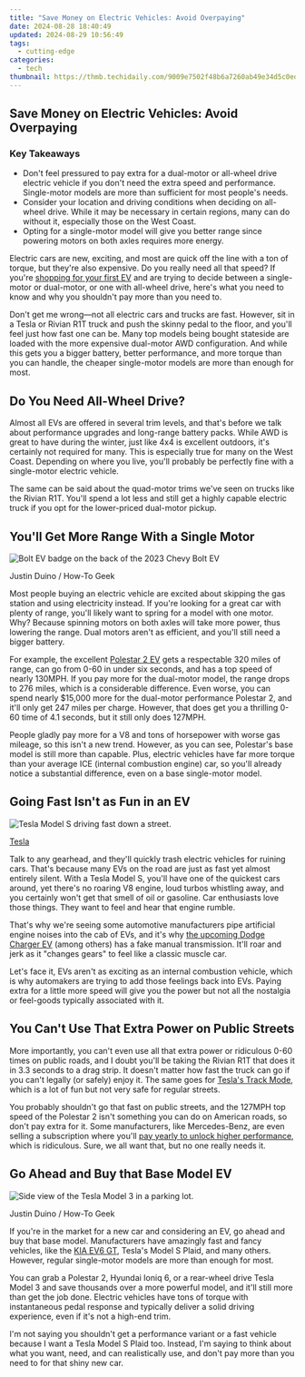 ```yaml
---
title: "Save Money on Electric Vehicles: Avoid Overpaying"
date: 2024-08-28 18:40:49
updated: 2024-08-29 10:56:49
tags:
  - cutting-edge
categories:
  - tech
thumbnail: https://thmb.techidaily.com/9009e7502f48b6a7260ab49e34d5c0ede3d2f18aac9b63fbba531138fcdb2ca3.jpg
---
```


## Save Money on Electric Vehicles: Avoid Overpaying

### Key Takeaways

* Don't feel pressured to pay extra for a dual-motor or all-wheel drive electric vehicle if you don't need the extra speed and performance. Single-motor models are more than sufficient for most people's needs.
* Consider your location and driving conditions when deciding on all-wheel drive. While it may be necessary in certain regions, many can do without it, especially those on the West Coast.
* Opting for a single-motor model will give you better range since powering motors on both axles requires more energy.

 Electric cars are new, exciting, and most are quick off the line with a ton of torque, but they're also expensive. Do you really need all that speed? If you're [shopping for your first EV](https://activate-lock.techidaily.com/a-comprehensive-guide-to-icloud-unlock-from-apple-iphone-11-pro-online-by-drfone-ios/) and are trying to decide between a single-motor or dual-motor, or one with all-wheel drive, here's what you need to know and why you shouldn't pay more than you need to.

 Don't get me wrong—not all electric cars and trucks are fast. However, sit in a Tesla or Rivian R1T truck and push the skinny pedal to the floor, and you'll feel just how fast one can be. Many top models being bought stateside are loaded with the more expensive dual-motor AWD configuration. And while this gets you a bigger battery, better performance, and more torque than you can handle, the cheaper single-motor models are more than enough for most.

##  Do You Need All-Wheel Drive?

 Almost all EVs are offered in several trim levels, and that's before we talk about performance upgrades and long-range battery packs. While AWD is great to have during the winter, just like 4x4 is excellent outdoors, it's certainly not required for many. This is especially true for many on the West Coast. Depending on where you live, you'll probably be perfectly fine with a single-motor electric vehicle.

 The same can be said about the quad-motor trims we've seen on trucks like the Rivian R1T. You'll spend a lot less and still get a highly capable electric truck if you opt for the lower-priced dual-motor pickup.

##  You'll Get More Range With a Single Motor

![Bolt EV badge on the back of the 2023 Chevy Bolt EV](https://static1.howtogeekimages.com/wordpress/wp-content/uploads/2023/08/52765474812_bffd08f202_o.jpg) 

Justin Duino / How-To Geek

 Most people buying an electric vehicle are excited about skipping the gas station and using electricity instead. If you're looking for a great car with plenty of range, you'll likely want to spring for a model with one motor. Why? Because spinning motors on both axles will take more power, thus lowering the range. Dual motors aren't as efficient, and you'll still need a bigger battery.

 For example, the excellent [Polestar 2 EV](https://www.polestar.com/us/polestar-2/specifications/) gets a respectable 320 miles of range, can go from 0-60 in under six seconds, and has a top speed of nearly 130MPH. If you pay more for the dual-motor model, the range drops to 276 miles, which is a considerable difference. Even worse, you can spend nearly $15,000 more for the dual-motor performance Polestar 2, and it'll only get 247 miles per charge. However, that does get you a thrilling 0-60 time of 4.1 seconds, but it still only does 127MPH.

 People gladly pay more for a V8 and tons of horsepower with worse gas mileage, so this isn't a new trend. However, as you can see, Polestar's base model is still more than capable. Plus, electric vehicles have far more torque than your average ICE (internal combustion engine) car, so you'll already notice a substantial difference, even on a base single-motor model.

##  Going Fast Isn't as Fun in an EV

![Tesla Model S driving fast down a street.](https://static1.howtogeekimages.com/wordpress/wp-content/uploads/2023/08/tesla-model-s-fast.jpg) 

[Tesla](https://www.tesla.com/models)

 Talk to any gearhead, and they'll quickly trash electric vehicles for ruining cars. That's because many EVs on the road are just as fast yet almost entirely silent. With a Tesla Model S, you'll have one of the quickest cars around, yet there's no roaring V8 engine, loud turbos whistling away, and you certainly won't get that smell of oil or gasoline. Car enthusiasts love those things. They want to feel and hear that engine rumble.

 That's why we're seeing some automotive manufacturers pipe artificial engine noises into the cab of EVs, and it's why [the upcoming Dodge Charger EV](https://www.reviewgeek.com/126329/dodges-new-electric-charger-srt-concept-literally-sounds-wild/) (among others) has a fake manual transmission. It'll roar and jerk as it "changes gears" to feel like a classic muscle car.

 Let's face it, EVs aren't as exciting as an internal combustion vehicle, which is why automakers are trying to add those feelings back into EVs. Paying extra for a little more speed will give you the power but not all the nostalgia or feel-goods typically associated with it.

##  You Can't Use That Extra Power on Public Streets

 More importantly, you can't even use all that extra power or ridiculous 0-60 times on public roads, and I doubt you'll be taking the Rivian R1T that does it in 3.3 seconds to a drag strip. It doesn't matter how fast the truck can go if you can't legally (or safely) enjoy it. The same goes for [Tesla's Track Mode](https://twitter-videos.techidaily.com/pioneering-clear-high-definition-on-twitter-videos-for-2024/), which is a lot of fun but not very safe for regular streets.

 You probably shouldn't go that fast on public streets, and the 127MPH top speed of the Polestar 2 isn't something you can do on American roads, so don't pay extra for it. Some manufacturers, like Mercedes-Benz, are even selling a subscription where you'll [pay yearly to unlock higher performance](https://windows11.techidaily.com/maximizing-windows-11-taskbar-functionality/), which is ridiculous. Sure, we all want that, but no one really needs it.

##  Go Ahead and Buy that Base Model EV

![Side view of the Tesla Model 3 in a parking lot.](https://static1.howtogeekimages.com/wordpress/wp-content/uploads/2023/08/tesla-model-3-side-view.jpg) 

Justin Duino / How-To Geek

 If you're in the market for a new car and considering an EV, go ahead and buy that base model. Manufacturers have amazingly fast and fancy vehicles, like the [KIA EV6 GT](https://www.reviewgeek.com/157951/kia-ev6-gt-review-the-most-fun-youll-have-in-an-ev/), Tesla's Model S Plaid, and many others. However, regular single-motor models are more than enough for most.

 You can grab a Polestar 2, Hyundai Ioniq 6, or a rear-wheel drive Tesla Model 3 and save thousands over a more powerful model, and it'll still more than get the job done. Electric vehicles have tons of torque with instantaneous pedal response and typically deliver a solid driving experience, even if it's not a high-end trim.

 I'm not saying you shouldn't get a performance variant or a fast vehicle because I want a Tesla Model S Plaid too. Instead, I'm saying to think about what you want, need, and can realistically use, and don't pay more than you need to for that shiny new car.

<ins class="adsbygoogle"
     style="display:block"
     data-ad-format="autorelaxed"
     data-ad-client="ca-pub-7571918770474297"
     data-ad-slot="1223367746"></ins>



<ins class="adsbygoogle"
     style="display:block"
     data-ad-client="ca-pub-7571918770474297"
     data-ad-slot="8358498916"
     data-ad-format="auto"
     data-full-width-responsive="true"></ins>
